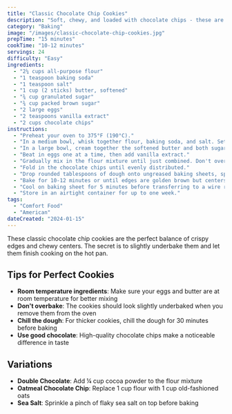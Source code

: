 ```yaml
---
title: "Classic Chocolate Chip Cookies"
description: "Soft, chewy, and loaded with chocolate chips - these are the ultimate comfort cookies that everyone will love."
category: "Baking"
image: "/images/classic-chocolate-chip-cookies.jpg"
prepTime: "15 minutes"
cookTime: "10-12 minutes"
servings: 24
difficulty: "Easy"
ingredients:
  - "2¼ cups all-purpose flour"
  - "1 teaspoon baking soda"
  - "1 teaspoon salt"
  - "1 cup (2 sticks) butter, softened"
  - "¾ cup granulated sugar"
  - "¾ cup packed brown sugar"
  - "2 large eggs"
  - "2 teaspoons vanilla extract"
  - "2 cups chocolate chips"
instructions:
  - "Preheat your oven to 375°F (190°C)."
  - "In a medium bowl, whisk together flour, baking soda, and salt. Set aside."
  - "In a large bowl, cream together the softened butter and both sugars until light and fluffy, about 3-4 minutes."
  - "Beat in eggs one at a time, then add vanilla extract."
  - "Gradually mix in the flour mixture until just combined. Don't overmix."
  - "Fold in the chocolate chips until evenly distributed."
  - "Drop rounded tablespoons of dough onto ungreased baking sheets, spacing them about 2 inches apart."
  - "Bake for 10-12 minutes or until edges are golden brown but centers still look slightly underbaked."
  - "Cool on baking sheet for 5 minutes before transferring to a wire rack."
  - "Store in an airtight container for up to one week."
tags:
  - "Comfort Food"
  - "American"
dateCreated: "2024-01-15"
---
```


These classic chocolate chip cookies are the perfect balance of crispy edges and chewy centers. The secret is to slightly underbake them and let them finish cooking on the hot pan.

## Tips for Perfect Cookies

- **Room temperature ingredients**: Make sure your eggs and butter are at room temperature for better mixing
- **Don't overbake**: The cookies should look slightly underbaked when you remove them from the oven
- **Chill the dough**: For thicker cookies, chill the dough for 30 minutes before baking
- **Use good chocolate**: High-quality chocolate chips make a noticeable difference in taste

## Variations

- **Double Chocolate**: Add ¼ cup cocoa powder to the flour mixture
- **Oatmeal Chocolate Chip**: Replace 1 cup flour with 1 cup old-fashioned oats
- **Sea Salt**: Sprinkle a pinch of flaky sea salt on top before baking
